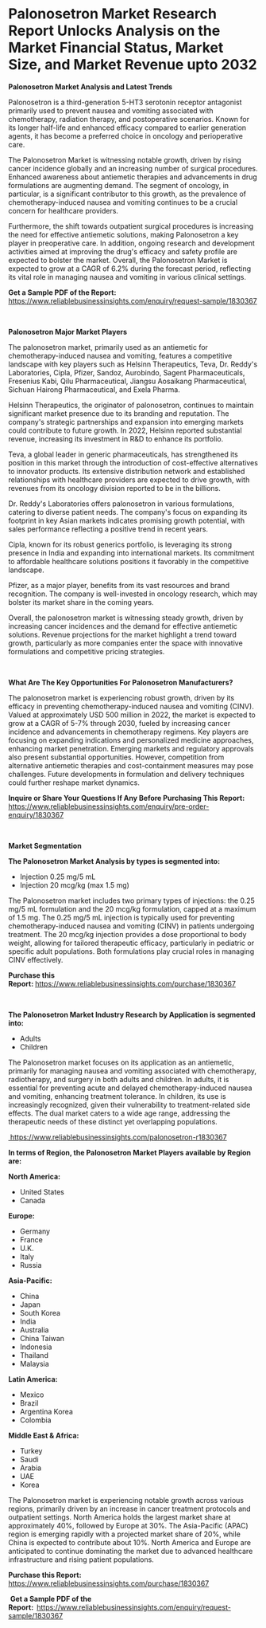 <p><h1>Palonosetron Market Research Report Unlocks Analysis on the Market Financial Status, Market Size, and Market Revenue upto 2032</h1></p><p><strong>Palonosetron Market Analysis and Latest Trends</strong></p>
<p><p>Palonosetron is a third-generation 5-HT3 serotonin receptor antagonist primarily used to prevent nausea and vomiting associated with chemotherapy, radiation therapy, and postoperative scenarios. Known for its longer half-life and enhanced efficacy compared to earlier generation agents, it has become a preferred choice in oncology and perioperative care.</p><p>The Palonosetron Market is witnessing notable growth, driven by rising cancer incidence globally and an increasing number of surgical procedures. Enhanced awareness about antiemetic therapies and advancements in drug formulations are augmenting demand. The segment of oncology, in particular, is a significant contributor to this growth, as the prevalence of chemotherapy-induced nausea and vomiting continues to be a crucial concern for healthcare providers.</p><p>Furthermore, the shift towards outpatient surgical procedures is increasing the need for effective antiemetic solutions, making Palonosetron a key player in preoperative care. In addition, ongoing research and development activities aimed at improving the drug's efficacy and safety profile are expected to bolster the market. Overall, the Palonosetron Market is expected to grow at a CAGR of 6.2% during the forecast period, reflecting its vital role in managing nausea and vomiting in various clinical settings.</p></p>
<p><strong>Get a Sample PDF of the Report:&nbsp;</strong> <a href="https://www.reliablebusinessinsights.com/enquiry/request-sample/1830367?utm_campaign=3115&utm_medium=2&utm_source=Github&utm_content=ia&utm_term=19042025&utm_id=palonosetron">https://www.reliablebusinessinsights.com/enquiry/request-sample/1830367</a></p>
<p>&nbsp;</p>
<p><strong>Palonosetron Major Market Players</strong></p>
<p><p>The palonosetron market, primarily used as an antiemetic for chemotherapy-induced nausea and vomiting, features a competitive landscape with key players such as Helsinn Therapeutics, Teva, Dr. Reddy's Laboratories, Cipla, Pfizer, Sandoz, Aurobindo, Sagent Pharmaceuticals, Fresenius Kabi, Qilu Pharmaceutical, Jiangsu Aosaikang Pharmaceutical, Sichuan Hairong Pharmaceutical, and Exela Pharma.</p><p>Helsinn Therapeutics, the originator of palonosetron, continues to maintain significant market presence due to its branding and reputation. The company's strategic partnerships and expansion into emerging markets could contribute to future growth. In 2022, Helsinn reported substantial revenue, increasing its investment in R&D to enhance its portfolio.</p><p>Teva, a global leader in generic pharmaceuticals, has strengthened its position in this market through the introduction of cost-effective alternatives to innovator products. Its extensive distribution network and established relationships with healthcare providers are expected to drive growth, with revenues from its oncology division reported to be in the billions.</p><p>Dr. Reddy's Laboratories offers palonosetron in various formulations, catering to diverse patient needs. The company's focus on expanding its footprint in key Asian markets indicates promising growth potential, with sales performance reflecting a positive trend in recent years.</p><p>Cipla, known for its robust generics portfolio, is leveraging its strong presence in India and expanding into international markets. Its commitment to affordable healthcare solutions positions it favorably in the competitive landscape.</p><p>Pfizer, as a major player, benefits from its vast resources and brand recognition. The company is well-invested in oncology research, which may bolster its market share in the coming years.</p><p>Overall, the palonosetron market is witnessing steady growth, driven by increasing cancer incidences and the demand for effective antiemetic solutions. Revenue projections for the market highlight a trend toward growth, particularly as more companies enter the space with innovative formulations and competitive pricing strategies.</p></p>
<p>&nbsp;</p>
<p><strong>What Are The Key Opportunities For Palonosetron Manufacturers?</strong></p>
<p><p>The palonosetron market is experiencing robust growth, driven by its efficacy in preventing chemotherapy-induced nausea and vomiting (CINV). Valued at approximately USD 500 million in 2022, the market is expected to grow at a CAGR of 5-7% through 2030, fueled by increasing cancer incidence and advancements in chemotherapy regimens. Key players are focusing on expanding indications and personalized medicine approaches, enhancing market penetration. Emerging markets and regulatory approvals also present substantial opportunities. However, competition from alternative antiemetic therapies and cost-containment measures may pose challenges. Future developments in formulation and delivery techniques could further reshape market dynamics.</p></p>
<p><strong>Inquire or Share Your Questions If Any Before Purchasing This Report:</strong> <a href="https://www.reliablebusinessinsights.com/enquiry/pre-order-enquiry/1830367?utm_campaign=3115&utm_medium=2&utm_source=Github&utm_content=ia&utm_term=19042025&utm_id=palonosetron">https://www.reliablebusinessinsights.com/enquiry/pre-order-enquiry/1830367</a></p>
<p>&nbsp;</p>
<p><strong>Market Segmentation</strong></p>
<p><strong>The Palonosetron Market Analysis by types is segmented into:</strong></p>
<p><ul><li>Injection 0.25 mg/5 mL</li><li>Injection 20 mcg/kg (max 1.5 mg)</li></ul></p>
<p><p>The Palonosetron market includes two primary types of injections: the 0.25 mg/5 mL formulation and the 20 mcg/kg formulation, capped at a maximum of 1.5 mg. The 0.25 mg/5 mL injection is typically used for preventing chemotherapy-induced nausea and vomiting (CINV) in patients undergoing treatment. The 20 mcg/kg injection provides a dose proportional to body weight, allowing for tailored therapeutic efficacy, particularly in pediatric or specific adult populations. Both formulations play crucial roles in managing CINV effectively.</p></p>
<p><strong>Purchase this Report:&nbsp;</strong><a href="https://www.reliablebusinessinsights.com/purchase/1830367?utm_campaign=3115&utm_medium=2&utm_source=Github&utm_content=ia&utm_term=19042025&utm_id=palonosetron">https://www.reliablebusinessinsights.com/purchase/1830367</a></p>
<p>&nbsp;</p>
<p><strong>The Palonosetron Market Industry Research by Application is segmented into:</strong></p>
<p><ul><li>Adults</li><li>Children</li></ul></p>
<p><p>The Palonosetron market focuses on its application as an antiemetic, primarily for managing nausea and vomiting associated with chemotherapy, radiotherapy, and surgery in both adults and children. In adults, it is essential for preventing acute and delayed chemotherapy-induced nausea and vomiting, enhancing treatment tolerance. In children, its use is increasingly recognized, given their vulnerability to treatment-related side effects. The dual market caters to a wide age range, addressing the therapeutic needs of these distinct yet overlapping populations.</p></p>
<p><a href="https://www.reliablebusinessinsights.com/palonosetron-r1830367?utm_campaign=3115&utm_medium=2&utm_source=Github&utm_content=ia&utm_term=19042025&utm_id=palonosetron">&nbsp;https://www.reliablebusinessinsights.com/palonosetron-r1830367</a></p>
<p><strong>In terms of Region, the Palonosetron Market Players available by Region are:</strong></p>
<p>
    <p> <strong> North America: </strong>
        <ul>
            <li>United States</li>
            <li>Canada</li>
        </ul>
        </p> 
    <p> <strong> Europe: </strong>
        <ul>
            <li>Germany</li>
            <li>France</li>
            <li>U.K.</li>
            <li>Italy</li>
            <li>Russia</li>
        </ul>
        </p> 
    <p> <strong> Asia-Pacific: </strong>
        <ul>
            <li>China</li>
            <li>Japan</li>
            <li>South Korea</li>
            <li>India</li>
            <li>Australia</li>
            <li>China Taiwan</li>
            <li>Indonesia</li>
            <li>Thailand</li>
            <li>Malaysia</li>
        </ul>
        </p> 
    <p> <strong> Latin America: </strong>
        <ul>
            <li>Mexico</li>
            <li>Brazil</li>
            <li>Argentina Korea</li>
            <li>Colombia</li>
        </ul>
        </p> 
    <p> <strong> Middle East & Africa: </strong>
        <ul>
            <li>Turkey</li>
            <li>Saudi</li>
            <li>Arabia</li>
            <li>UAE</li>
            <li>Korea</li>
        </ul>
    </p>
    </p>
<p><p>The Palonosetron market is experiencing notable growth across various regions, primarily driven by an increase in cancer treatment protocols and outpatient settings. North America holds the largest market share at approximately 40%, followed by Europe at 30%. The Asia-Pacific (APAC) region is emerging rapidly with a projected market share of 20%, while China is expected to contribute about 10%. North America and Europe are anticipated to continue dominating the market due to advanced healthcare infrastructure and rising patient populations.</p></p>
<p><strong>Purchase this Report: </strong><a href="https://www.reliablebusinessinsights.com/purchase/1830367?utm_campaign=3115&utm_medium=2&utm_source=Github&utm_content=ia&utm_term=19042025&utm_id=palonosetron">https://www.reliablebusinessinsights.com/purchase/1830367</a></p>
<p>&nbsp;<strong>Get a Sample PDF of the Report:&nbsp;&nbsp;</strong><a href="https://www.reliablebusinessinsights.com/enquiry/request-sample/1830367?utm_campaign=3115&utm_medium=2&utm_source=Github&utm_content=ia&utm_term=19042025&utm_id=palonosetron">https://www.reliablebusinessinsights.com/enquiry/request-sample/1830367</a></p>
<p><strong></strong></p>
<p><p></p><p></p><p></p></p>